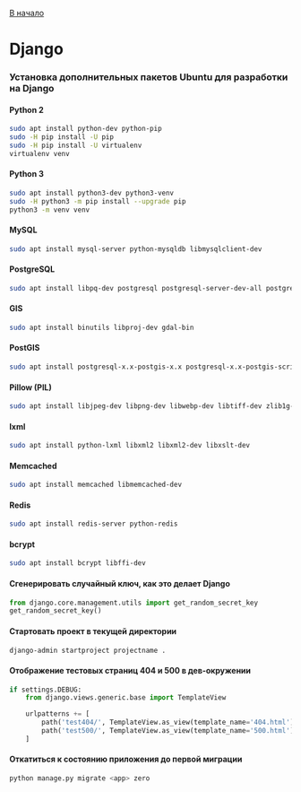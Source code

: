 [В начало](README.md)

# Django

### Установка дополнительных пакетов Ubuntu для разработки на Django

#### Python 2
```sh
sudo apt install python-dev python-pip
sudo -H pip install -U pip
sudo -H pip install -U virtualenv
virtualenv venv
```

#### Python 3
```sh
sudo apt install python3-dev python3-venv
sudo -H python3 -m pip install --upgrade pip
python3 -m venv venv
```

#### MySQL
```sh
sudo apt install mysql-server python-mysqldb libmysqlclient-dev
```

#### PostgreSQL
```sh
sudo apt install libpq-dev postgresql postgresql-server-dev-all postgresql-contrib
```

#### GIS
```sh
sudo apt install binutils libproj-dev gdal-bin
```

#### PostGIS
```sh
sudo apt install postgresql-x.x-postgis-x.x postgresql-x.x-postgis-scripts
```

#### Pillow (PIL)
```sh
sudo apt install libjpeg-dev libpng-dev libwebp-dev libtiff-dev zlib1g-dev python-imaging
```

#### lxml
```sh
sudo apt install python-lxml libxml2 libxml2-dev libxslt-dev
```

#### Memcached
```sh
sudo apt install memcached libmemcached-dev
```

#### Redis
```sh
sudo apt install redis-server python-redis
```

#### bcrypt
```sh
sudo apt install bcrypt libffi-dev
```

#### Сгенерировать случайный ключ, как это делает Django
```python
from django.core.management.utils import get_random_secret_key
get_random_secret_key()
```

#### Стартовать проект в текущей директории
```sh
django-admin startproject projectname .
```

#### Отображение тестовых страниц 404 и 500 в дев-окружении
```python
if settings.DEBUG:
    from django.views.generic.base import TemplateView

    urlpatterns += [
        path('test404/', TemplateView.as_view(template_name='404.html')),
        path('test500/', TemplateView.as_view(template_name='500.html')),
    ]
```

#### Откатиться к состоянию приложения до первой миграции
```sh
python manage.py migrate <app> zero
```